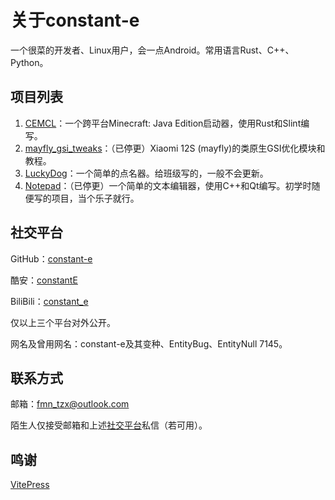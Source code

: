# 关于constant-e
一个很菜的开发者、Linux用户，会一点Android。常用语言Rust、C++、Python。

## 项目列表
1. [CEMCL](https://github.com/constant-e/CEMCL)：一个跨平台Minecraft: Java Edition启动器，使用Rust和Slint编写。
2. [mayfly_gsi_tweaks](https://github.com/constant-e/mayfly_gsi_tweaks)：（已停更）Xiaomi 12S (mayfly)的类原生GSI优化模块和教程。
3. [LuckyDog](https://github.com/constant-e/LuckyDog)：一个简单的点名器。给班级写的，一般不会更新。
4. [Notepad](https://github.com/constant-e/Notepad)：（已停更）一个简单的文本编辑器，使用C++和Qt编写。初学时随便写的项目，当个乐子就行。

## 社交平台
GitHub：[constant-e](https://github.com/constant-e/)

酷安：[constantE](http://www.coolapk.com/u/2405608)

BiliBili：[constant_e](https://space.bilibili.com/400835353)

仅以上三个平台对外公开。

网名及曾用网名：constant-e及其变种、EntityBug、EntityNull 7145。

## 联系方式
邮箱：fmn_tzx@outlook.com

陌生人仅接受邮箱和上述[社交平台](#社交平台)私信（若可用）。

## 鸣谢
[VitePress](https://github.com/vuejs/vitepress)
